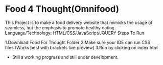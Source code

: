 # Food 4 Thought(Omnifood)

This Project is to make a food delivery website that mimicks the usage of
seamless, but the emphasis to promote healthy eating.
Language/Technology: HTML/CSS/JavaScript/JQUERY
Steps To Run 

1.Download Food For Thought Folder
2.Make sure your IDE can run CSS files (Works best with brackets live preview)
3.Run by clicking on index.html


* Still a working progress and still under development.

